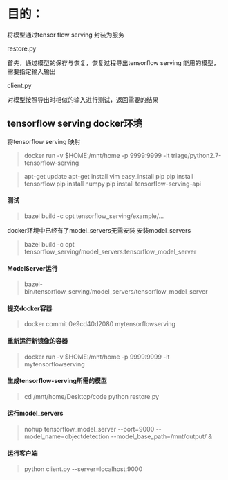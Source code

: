 # 目的：

将模型通过tensor flow serving 封装为服务

restore.py

首先，通过模型的保存与恢复，恢复过程导出tensorflow serving 能用的模型，需要指定输入输出

client.py

对模型按照导出时相似的输入进行测试，返回需要的结果

## tensorflow serving docker环境

将tensorflow serving 映射
>docker run -v $HOME:/mnt/home -p 9999:9999 -it triage/python2.7-tensorflow-serving

>apt-get update
>apt-get install vim
>easy_install pip
>pip install tensorflow
>pip install numpy
>pip install tensorflow-serving-api

#### 测试
>bazel build -c opt tensorflow_serving/example/...

docker环境中已经有了model_servers无需安装
安装model_servers
>bazel build -c opt tensorflow_serving/model_servers:tensorflow_model_server

#### ModelServer运行
>bazel-bin/tensorflow_serving/model_servers/tensorflow_model_server

#### 提交docker容器
>docker commit 0e9cd40d2080 mytensorflowserving

#### 重新运行新镜像的容器
>docker run -v $HOME:/mnt/home -p 9999:9999 -it mytensorflowserving

#### 生成tensorflow-serving所需的模型
>cd /mnt/home/Desktop/code
>python restore.py

#### 运行model_servers
> nohup tensorflow_model_server --port=9000 --model_name=objectdetection --model_base_path=/mnt/output/ &

#### 运行客户端
>python client.py --server=localhost:9000



